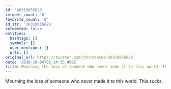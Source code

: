 ```yaml
---
id: '26319655626'
retweet_count: '0'
favorite_count: '0'
id_str: '26319655626'
retweeted: false
entities:
  hashtags: []
  symbols: []
  user_mentions: []
  urls: []
original_url: https://twitter.com/jth/status/26319655626
date: '2010-10-04T01:14:35.000Z'
title: Mourning the loss of someone who never made it to this world. This sucks.
---
```


Mourning the loss of someone who never made it to this world. This sucks.
